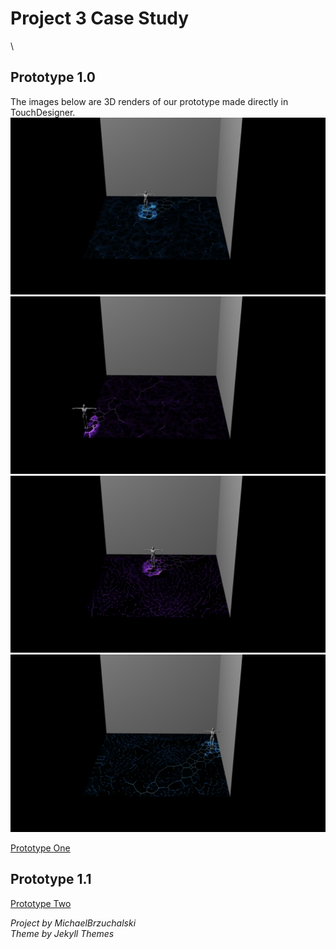 # Project 3 Case Study 
\
## Prototype 1.0
The images below are 3D renders of our prototype made directly in TouchDesigner.  
![ImageOne](images/TDMovieOut.0.jpg)
![ImageTwo](images/TDMovieOut.1.jpg)
![ImageThree](images/TDMovieOut.2.jpg)
![ImageFour](images/TDMovieOut.3.jpg)

[Prototype One](https://www.youtube.com/watch?v=RlnMgWQJlpA&feature=youtu.be)
## Prototype 1.1
[Prototype Two](https://www.youtube.com/watch?v=__j6FiRErwo&feature=youtu.be)


*Project by MichaelBrzuchalski*\
*Theme by Jekyll Themes*
